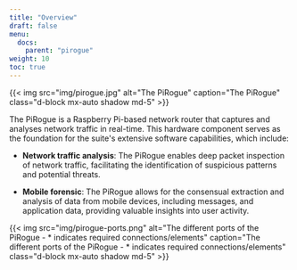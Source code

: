 ```yaml
---
title: "Overview"
draft: false
menu:
  docs:
    parent: "pirogue"
weight: 10
toc: true
---
```



{{< img src="img/pirogue.jpg" alt="The PiRogue" caption="The PiRogue" class="d-block mx-auto shadow md-5" >}}


The PiRogue is a Raspberry Pi-based network router that captures and analyses network traffic in real-time. This hardware component serves as the foundation for the suite's extensive software capabilities, which include:

* **Network traffic analysis**: The PiRogue enables deep packet inspection of network traffic, facilitating the identification of suspicious patterns and potential threats.

* **Mobile forensic**: The PiRogue allows for the consensual extraction and analysis of data from mobile devices, including messages, and application data, providing valuable insights into user activity.

{{< img src="img/pirogue-ports.png" alt="The different ports of the PiRogue - * indicates required connections/elements" caption="The different ports of the PiRogue - * indicates required connections/elements" class="d-block mx-auto shadow md-5" >}}